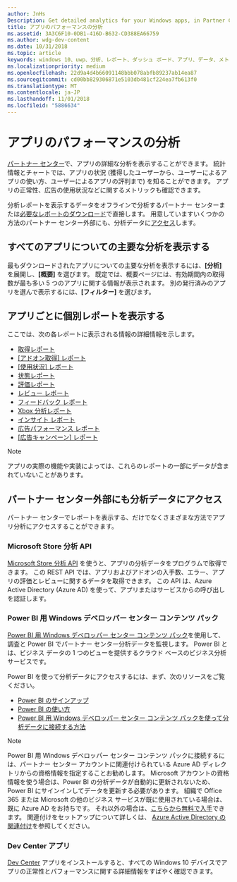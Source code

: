 ```yaml
---
author: JnHs
Description: Get detailed analytics for your Windows apps, in Partner Center or via other methods.
title: アプリのパフォーマンスの分析
ms.assetid: 3A3C6F10-0DB1-416D-B632-CD388EA66759
ms.author: wdg-dev-content
ms.date: 10/31/2018
ms.topic: article
keywords: windows 10、uwp、分析、レポート、ダッシュ ボード、アプリ、データ、メトリック
ms.localizationpriority: medium
ms.openlocfilehash: 22d9a4d4b66091148bbb078abfb89237ab14ea87
ms.sourcegitcommit: cd00bb829306871e5103db481cf224ea7fb613f0
ms.translationtype: MT
ms.contentlocale: ja-JP
ms.lasthandoff: 11/01/2018
ms.locfileid: "5886634"
---
```

# <a name="analyze-app-performance"></a>アプリのパフォーマンスの分析

[パートナー センター](https://partner.microsoft.com/dashboard)で、アプリの詳細な分析を表示することができます。 統計情報とチャートでは、アプリの状況 (獲得したユーザーから、ユーザーによるアプリの使い方、ユーザーによるアプリの評判まで) を知ることができます。 アプリの正常性、広告の使用状況などに関するメトリックも確認できます。

分析レポートを表示するデータをオフラインで分析するパートナー センターまたは[必要なレポートのダウンロード](download-analytic-reports.md)で直接します。 用意していますいくつかの方法のパートナー センター外部にも、分析データに[アクセス](#outside)します。

## <a name="view-key-analytics-for-all-your-apps"></a>すべてのアプリについての主要な分析を表示する

最もダウンロードされたアプリについての主要な分析を表示するには、**[分析]** を展開し、**[概要]** を選びます。 既定では、概要ページには、有効期間内の取得数が最も多い 5 つのアプリに関する情報が表示されます。 別の発行済みのアプリを選んで表示するには、**[フィルター]** を選びます。

## <a name="view-individual-reports-for-each-app"></a>アプリごとに個別レポートを表示する

ここでは、次の各レポートに表示される情報の詳細情報を示します。

-   [取得レポート](acquisitions-report.md)
-   [[アドオン取得] レポート](add-on-acquisitions-report.md)
-   [[使用状況] レポート](usage-report.md)
-   [状態レポート](health-report.md)
-   [評価レポート](ratings-report.md)
-   [レビュー レポート](reviews-report.md)
-   [フィードバック レポート](feedback-report.md)
-   [Xbox 分析レポート](xbox-analytics-report.md)
-   [インサイト レポート](insights-report.md)
-   [広告パフォーマンス レポート](advertising-performance-report.md)
-   [[広告キャンペーン] レポート](promote-your-app-report.md)


> [!NOTE]
> アプリの実際の機能や実装によっては、これらのレポートの一部にデータが含まれていないことがあります。

<span id="outside"/>

## <a name="access-analytics-data-outside-of-partner-center"></a>パートナー センター外部にも分析データにアクセス

パートナー センターでレポートを表示する、だけでなくさまざまな方法でアプリ分析にアクセスすることができます。

### <a name="microsoft-store-analytics-api"></a>Microsoft Store 分析 API

[Microsoft Store 分析 API](../monetize/access-analytics-data-using-windows-store-services.md) を使うと、アプリの分析データをプログラムで取得できます。 この REST API では、アプリおよびアドオンの入手数、エラー、アプリの評価とレビューに関するデータを取得できます。 この API は、Azure Active Directory (Azure AD) を使って、アプリまたはサービスからの呼び出しを認証します。

### <a name="windows-dev-center-content-pack-for-power-bi"></a>Power BI 用 Windows デベロッパー センター コンテンツ パック

[Power BI 用 Windows デベロッパー センター コンテンツ パック](https://powerbi.microsoft.com/documentation/powerbi-content-pack-windows-dev-center/)を使用して、調査と Power BI でパートナー センター分析データを監視します。 Power BI とは、ビジネス データの 1 つのビューを提供するクラウド ベースのビジネス分析サービスです。

Power BI を使って分析データにアクセスするには、まず、次のリソースをご覧ください。

* [Power BI のサインアップ](https://powerbi.microsoft.com/documentation/powerbi-service-self-service-signup-for-power-bi/)
* [Power BI の使い方](https://powerbi.microsoft.com/guided-learning/)
* [Power BI 用 Windows デベロッパー センター コンテンツ パックを使って分析データに接続する方法](https://powerbi.microsoft.com/documentation/powerbi-content-pack-windows-dev-center/)

> [!NOTE]
> Power BI 用 Windows デベロッパー センター コンテンツ パックに接続するには、パートナー センター アカウントに関連付けられている Azure AD ディレクトリからの資格情報を指定することお勧めします。 Microsoft アカウントの資格情報を使う場合は、Power BI の分析データが自動的に更新されないため、Power BI にサインインしてデータを更新する必要があります。 組織で Office 365 または Microsoft の他のビジネス サービスが既に使用されている場合は、既に Azure AD をお持ちです。 それ以外の場合は、[こちらから無料で入手](http://go.microsoft.com/fwlink/p/?LinkId=703757)できます。 関連付けをセットアップについて詳しくは、 [Azure Active Directory の関連付け](associate-azure-ad-with-dev-center.md)を参照してください。

### <a name="dev-center-app"></a>Dev Center アプリ

[Dev Center](https://www.microsoft.com/store/apps/dev-center/9nblggh4r5ws) アプリをインストールすると、すべての Windows 10 デバイスでアプリの正常性とパフォーマンスに関する詳細情報をすばやく確認できます。

